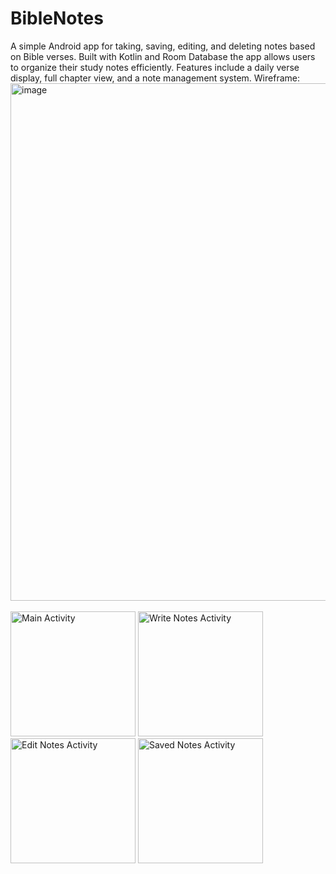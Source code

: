 ﻿# BibleNotes
A simple Android app for taking, saving, editing, and deleting notes based on Bible verses. Built with Kotlin and Room Database the app allows users to organize their study notes efficiently. Features include a daily verse display, full chapter view, and a note management system.
Wireframe:
<br>
<img width="975" height="828" alt="image" src="https://github.com/user-attachments/assets/3dc2b5ed-9bb8-44ae-9e98-102581300323" />
<br><br>
<img src="https://github.com/user-attachments/assets/c42f733e-d42c-4b7c-9b56-d03c383325a1" width="200" height="auto" alt="Main Activity">
<img src="https://github.com/user-attachments/assets/717e08d1-257e-4437-a2b9-f7a8ccf4794f" width="200" height="auto" alt="Write Notes Activity">
<img src="https://github.com/user-attachments/assets/e4b20a61-8508-4154-af3e-f7fa4b1a3e5c" width="200" height="auto" alt="Edit Notes Activity">
<img src="https://github.com/user-attachments/assets/8b077374-70a1-414c-ac98-719e8e9660af" width="200" height="auto" alt="Saved Notes Activity">
